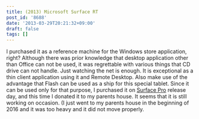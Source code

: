 ```yaml
---
title: (2013) Microsoft Surface RT
post_id: '8688'
date: '2013-03-29T20:21:32+09:00'
draft: false
tags: []
---
```


I purchased it as a reference machine for the Windows store application, right? Although there was prior knowledge that desktop application other than Office can not be used, it was regrettable with various things that CD drive can not handle. Just watching the net is enough. It is exceptional as a thin client application using it and Remote Desktop. Also make use of the advantage that Flash can be used as a ship for this special tablet. Since it can be used only for that purpose, I purchased it on [Surface Pro](/surface-pro) release day, and this time I donated it to my parents house. It seems that it is still working on occasion. (I just went to my parents house in the beginning of 2016 and it was too heavy and it did not move properly.
